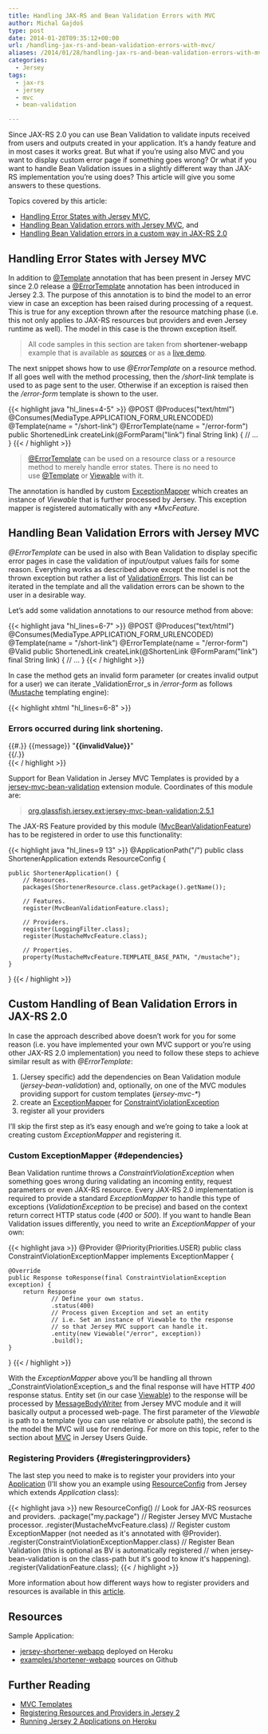 ```yaml
---
title: Handling JAX-RS and Bean Validation Errors with MVC
author: Michal Gajdoš
type: post
date: 2014-01-28T09:35:12+00:00
url: /handling-jax-rs-and-bean-validation-errors-with-mvc/
aliases: /2014/01/28/handling-jax-rs-and-bean-validation-errors-with-mvc/
categories:
  - Jersey
tags:
  - jax-rs
  - jersey
  - mvc
  - bean-validation

---
```

Since JAX-RS 2.0 you can use Bean Validation to validate inputs received from users and outputs created in your application. It&#8217;s a handy feature and in most cases it works great. But what if you&#8217;re using also MVC and you want to display custom error page if something goes wrong? Or what if you want to handle Bean Validation issues in a slightly different way than JAX-RS implementation you&#8217;re using does? This article will give you some answers to these questions.

<!--more-->

Topics covered by this article:

  * [Handling Error States with Jersey MVC][1],
  * [Handling Bean Validation errors with Jersey MVC][2], and
  * [Handling Bean Validation errors in a custom way in JAX-RS 2.0][3]

## <a name="errors"></a>Handling Error States with Jersey MVC

In addition to <a href="https://jersey.github.io/apidocs/latest/jersey/org/glassfish/jersey/server/mvc/Template.html">@Template</a> annotation that has been present in Jersey MVC since 2.0 release a <a href="https://jersey.github.io/apidocs/latest/jersey/org/glassfish/jersey/server/mvc/ErrorTemplate.html">@ErrorTemplate</a> annotation has been introduced in Jersey 2.3. The purpose of this annotation is to bind the model to an error view in case an exception has been raised during processing of a request. This is true for any exception thrown after the resource matching phase (i.e. this not only applies to JAX-RS resources but providers and even Jersey runtime as well). The model in this case is the thrown exception itself.

> All code samples in this section are taken from **shortener-webapp** example that is available as <a href="https://github.com/jersey/jersey/tree/master/examples/shortener-webapp">sources</a> or as a <a href="http://jersey-shortener-webapp.herokuapp.com/">live demo</a>.

The next snippet shows how to use _@ErrorTemplate_ on a resource method. If all goes well with the method processing, then the _/short-link_ template is used to as page sent to the user. Otherwise if an exception is raised then the _/error-form_ template is shown to the user.

{{< highlight java "hl_lines=4-5" >}}
@POST
@Produces("text/html")
@Consumes(MediaType.APPLICATION_FORM_URLENCODED)
@Template(name = "/short-link")
@ErrorTemplate(name = "/error-form")
public ShortenedLink createLink(@FormParam("link") final String link) {
    // ...
}
{{< / highlight >}}

> <a href="https://jersey.github.io/apidocs/latest/jersey/org/glassfish/jersey/server/mvc/ErrorTemplate.html">@ErrorTemplate</a> can be used on a resource class or a resource method to merely handle error states. There is no need to use <a href="https://jersey.github.io/apidocs/latest/jersey/org/glassfish/jersey/server/mvc/Template.html">@Template</a> or <a href="https://jersey.github.io/apidocs/latest/jersey/org/glassfish/jersey/server/mvc/Viewable.html">Viewable</a> with it.

The annotation is handled by custom <a href="http://jax-rs-spec.java.net/nonav/2.0/apidocs/javax/ws/rs/ext/ExceptionMapper.html">ExceptionMapper<E extends Throwable></a> which creates an instance of _Viewable_ that is further processed by Jersey. This exception mapper is registered automatically with any _*MvcFeature_.

## <a name="bv-errors"></a>Handling Bean Validation Errors with Jersey MVC

_@ErrorTemplate_ can be used in also with Bean Validation to display specific error pages in case the validation of input/output values fails for some reason. Everything works as described above except the model is not the thrown exception but rather a list of <a href="https://jersey.github.io/apidocs/latest/jersey/org/glassfish/jersey/server/validation/ValidationError.html">ValidationError</a>s. This list can be iterated in the template and all the validation errors can be shown to the user in a desirable way.

Let&#8217;s add some validation annotations to our resource method from above:

{{< highlight java "hl_lines=6-7" >}}
@POST
@Produces("text/html")
@Consumes(MediaType.APPLICATION_FORM_URLENCODED)
@Template(name = "/short-link")
@ErrorTemplate(name = "/error-form")
@Valid
public ShortenedLink createLink(@ShortenLink @FormParam("link") final String link) {
    // ...
}
{{< / highlight >}}

In case the method gets an invalid form parameter (or creates invalid output for a user) we can iterate _ValidationError_s in _/error-form_ as follows (<a href="https://github.com/spullara/mustache.java">Mustache</a> templating engine):

{{< highlight xhtml "hl_lines=6-8" >}}
<div>
    <div class="panel-heading">
        <h3 class="panel-title">Errors occurred during link shortening.</h3>
    </div>
    <div class="panel-body">
        {{#.}}
            {{message}} "<strong>{{invalidValue}}</strong>"<br/>
        {{/.}}
    </div>
</div>
{{< / highlight >}}

Support for Bean Validation in Jersey MVC Templates is provided by a <a href="https://jersey.github.io/project-info/2.5.1/jersey/project/jersey-mvc-bean-validation/dependencies.html">jersey-mvc-bean-validation</a> extension module. Coordinates of this module are:

> <a href="http://repo1.maven.org/maven2/org/glassfish/jersey/ext/jersey-mvc-bean-validation/2.5.1/jersey-mvc-bean-validation-2.5.1.jar">org.glassfish.jersey.ext:jersey-mvc-bean-validation:2.5.1</a>

The JAX-RS Feature provided by this module (<a href="https://jersey.github.io/apidocs/latest/jersey/org/glassfish/jersey/server/mvc/beanvalidation/MvcBeanValidationFeature.html">MvcBeanValidationFeature</a>) has to be registered in order to use this functionality:

{{< highlight java "hl_lines=9 13" >}}
@ApplicationPath("/")
public class ShortenerApplication extends ResourceConfig {

    public ShortenerApplication() {
        // Resources.
        packages(ShortenerResource.class.getPackage().getName());

        // Features.
        register(MvcBeanValidationFeature.class);

        // Providers.
        register(LoggingFilter.class);
        register(MustacheMvcFeature.class);

        // Properties.
        property(MustacheMvcFeature.TEMPLATE_BASE_PATH, "/mustache");
    }
}
{{< / highlight >}}

## <a name="custom"></a>Custom Handling of Bean Validation Errors in JAX-RS 2.0

In case the approach described above doesn&#8217;t work for you for some reason (i.e. you have implemented your own MVC support or you&#8217;re using other JAX-RS 2.0 implementation) you need to follow these steps to achieve similar result as with _@ErrorTemplate_:

  1. (Jersey specific) add the dependencies on Bean Validation module (_jersey-bean-validation_) and, optionally, on one of the MVC modules providing support for custom templates (_jersey-mvc-*_)
  2. create an <a href="https://jax-rs.github.io/apidocs/2.0.1/javax/ws/rs/ext/ExceptionMapper.html">ExceptionMapper</a> for <a href="http://docs.jboss.org/hibernate/beanvalidation/spec/1.1/api/javax/validation/ConstraintViolationException.html">ConstraintViolationException</a>
  3. register all your providers

I&#8217;ll skip the first step as it&#8217;s easy enough and we&#8217;re going to take a look at creating custom _ExceptionMapper_ and registering it.

### Custom ExceptionMapper {#dependencies}

Bean Validation runtime throws a _ConstraintViolationException_ when something goes wrong during validating an incoming entity, request parameters or even JAX-RS resource. Every JAX-RS 2.0 implementation is required to provide a standard _ExceptionMapper_ to handle this type of exceptions (_ValidationException_ to be precise) and based on the context return correct HTTP status code (_400_ or _500_). If you want to handle Bean Validation issues differently, you need to write an _ExceptionMapper_ of your own:

{{< highlight java >}}
@Provider
@Priority(Priorities.USER)
public class ConstraintViolationExceptionMapper
                 implements ExceptionMapper<ConstraintViolationException> {

    @Override
    public Response toResponse(final ConstraintViolationException exception) {
        return Response
                // Define your own status.
                .status(400)
                // Process given Exception and set an entity
                // i.e. Set an instance of Viewable to the response
                // so that Jersey MVC support can handle it.
                .entity(new Viewable("/error", exception))
                .build();
    }
}
{{< / highlight >}}

With the _ExceptionMapper_ above you&#8217;ll be handling all thrown _ConstraintViolationException_s and the final response will have HTTP _400_ response status. Entity set (in our case <a href="https://jersey.github.io/apidocs/latest/jersey/org/glassfish/jersey/server/mvc/Viewable.html">Viewable</a>) to the response will be processed by <a href="https://jax-rs.github.io/apidocs/2.0.1/javax/ws/rs/ext/MessageBodyWriter.html">MessageBodyWriter</a> from Jersey MVC module and it will basically output a processed web-page. The first parameter of the _Viewable_ is path to a template (you can use relative or absolute path), the second is the model the MVC will use for rendering. For more on this topic, refer to the section about <a href="https://jersey.github.io/documentation/latest/mvc.html">MVC</a> in Jersey Users Guide.

### Registering Providers {#registeringproviders}

The last step you need to make is to register your providers into your <a href="https://jax-rs.github.io/apidocs/2.0.1/javax/ws/rs/core/Application.html">Application</a> (I&#8217;ll show you an example using <a href="https://jersey.github.io/apidocs/latest/jersey/org/glassfish/jersey/server/ResourceConfig.html">ResourceConfig</a> from Jersey which extends _Application_ class):

{{< highlight java >}}
new ResourceConfig()
    // Look for JAX-RS reosurces and providers.
    .package("my.package")
    // Register Jersey MVC Mustache processor.
    .register(MustacheMvcFeature.class)
    // Register custom ExceptionMapper (not needed as it's annotated with @Provider).
    .register(ConstraintViolationExceptionMapper.class)
    // Register Bean Validation (this is optional as BV is automatically registered
    // when jersey-bean-validation is on the class-path but it's good to know it's happening).
    .register(ValidationFeature.class);
{{< / highlight >}}

More information about how different ways how to register providers and resources is available in this <a href="/2013/11/19/registering-resources-and-providers-in-jersey-2/">article</a>.

## Resources

Sample Application:

  * <a href="http://jersey-shortener-webapp.herokuapp.com/">jersey-shortener-webapp</a> deployed on Heroku
  * <a href="https://github.com/jersey/jersey/tree/master/examples/shortener-webapp">examples/shortener-webapp</a> sources on Github

## Further Reading

  * <a href="https://jersey.github.io/documentation/latest/mvc.html">MVC Templates</a>
  * <a href="/2013/11/19/registering-resources-and-providers-in-jersey-2/">Registering Resources and Providers in Jersey 2</a>
  * <a href="/2014/01/09/running-jersey-2-applications-on-heroku/">Running Jersey 2 Applications on Heroku</a>

 [1]: #errors
 [2]: #bv-errors
 [3]: #custom